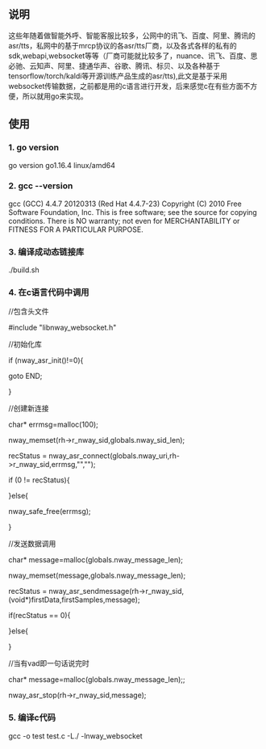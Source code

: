 ## 说明  

这些年随着做智能外呼、智能客服比较多，公网中的讯飞、百度、阿里、腾讯的asr/tts，私网中的基于mrcp协议的各asr/tts厂商，以及各式各样的私有的sdk,webapi,websocket等等（厂商可能就比较多了，nuance、讯飞、百度、思必驰、云知声、阿里、捷通华声、谷歌、腾讯、标贝、以及各种基于tensorflow/torch/kaldi等开源训练产品生成的asr/tts),此文是基于采用websocket传输数据，之前都是用的c语言进行开发，后来感觉c在有些方面不方便，所以就用go来实现。

## 使用
    
### 1. go version

go version go1.16.4 linux/amd64

### 2. gcc --version

gcc (GCC) 4.4.7 20120313 (Red Hat 4.4.7-23) Copyright (C) 2010 Free Software Foundation, Inc. This is free software; see the source for copying conditions. There is NO warranty; not even for MERCHANTABILITY or FITNESS FOR A PARTICULAR PURPOSE.

### 3. 编译成动态链接库

./build.sh

### 4. 在c语言代码中调用

//包含头文件 

#include "libnway_websocket.h"


//初始化库

if (nway_asr_init()!=0){

   goto END;
   
}


//创建新连接

char* errmsg=malloc(100);

nway_memset(rh->r_nway_sid,globals.nway_sid_len);

recStatus = nway_asr_connect(globals.nway_uri,rh->r_nway_sid,errmsg,"","");

if (0 != recStatus){ 

}else{

  nway_safe_free(errmsg);
  
}


 //发送数据调用
 
char* message=malloc(globals.nway_message_len);

nway_memset(message,globals.nway_message_len);

recStatus = nway_asr_sendmessage(rh->r_nway_sid,(void*)firstData,firstSamples,message);

if(recStatus == 0){

}else{
	
}


//当有vad即一句话说完时

char* message=malloc(globals.nway_message_len);;

nway_asr_stop(rh->r_nway_sid,message);
        
### 5. 编译c代码

gcc -o test test.c -L./ -lnway_websocket
